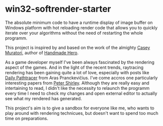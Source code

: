 # win32-softrender-starter
The absolute minimum code to have a runtime display of image buffer on Windows platform with hot reloading render code that allows you to quickly iterate over your algorithms without the need of restarting the whole programm.

This project is inspired by and based on the work of the almighty [Casey Muratori](https://caseymuratori.com/about), author of [Handmade Hero](https://handmadehero.org/).

As a game developer myself I've been always fascinated by the rendering aspect of the games.
And in the light of the recent trends, raytracing rendering has been gaining quite a lot of love, especially with posts like [Daily Pathtracer](https://aras-p.info/blog/2018/03/28/Daily-Pathtracer-Part-0-Intro/) from Aras Pranckevičius.
I've come accros one particularly interesting papers from [Peter Shirley](https://twitter.com/Peter_shirley/). Although they are really easy and intertaining to read, I didn't like the necessity to relaunch the programm every time I need to check my changes and open external editor to actually see what my rendered has generated.

This project's aim is to give a sandbox for everyone like me, who wants to play around with rendering technicues, but doesn't want to spend too much time on preparations.
